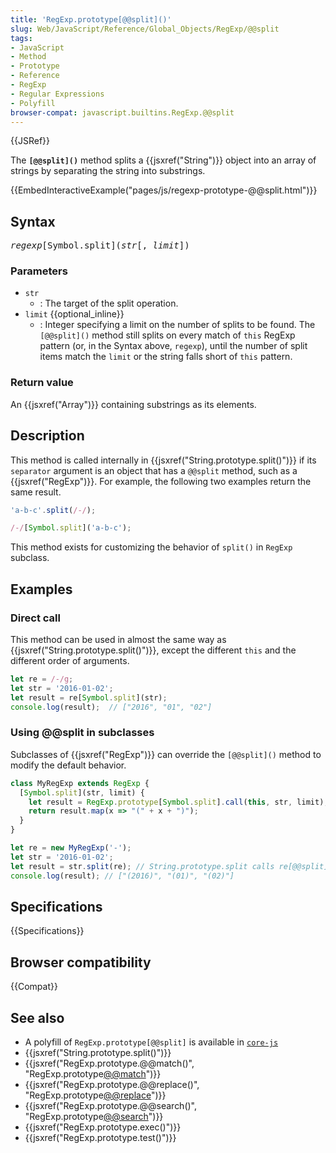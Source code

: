 ```yaml
---
title: 'RegExp.prototype[@@split]()'
slug: Web/JavaScript/Reference/Global_Objects/RegExp/@@split
tags:
- JavaScript
- Method
- Prototype
- Reference
- RegExp
- Regular Expressions
- Polyfill
browser-compat: javascript.builtins.RegExp.@@split
---
```

{{JSRef}}

The **`[@@split]()`** method splits a {{jsxref("String")}} object into
an array of strings by separating the string into substrings.

{{EmbedInteractiveExample("pages/js/regexp-prototype-@@split.html")}}

## Syntax

<pre class="brush: js"><var>regexp</var>[Symbol.split](<var>str</var>[, <var>limit</var>])</pre>

### Parameters

- `str`
  - : The target of the split operation.
- `limit` {{optional_inline}}
  - : Integer specifying a limit on the number of splits to be found. The
    `[@@split]()` method still splits on every match of `this` RegExp pattern
    (or, in the Syntax above, `regexp`), until the number of split items match
    the `limit` or the string falls short of `this` pattern.

### Return value

An {{jsxref("Array")}} containing substrings as its elements.

## Description

This method is called internally in
{{jsxref("String.prototype.split()")}} if its `separator` argument
is an object that has a `@@split` method, such as a
{{jsxref("RegExp")}}. For example, the following two examples return the
same result.

```js
'a-b-c'.split(/-/);

/-/[Symbol.split]('a-b-c');
```

This method exists for customizing the behavior of `split()` in `RegExp`
subclass.

## Examples

### Direct call

This method can be used in almost the same way as
{{jsxref("String.prototype.split()")}}, except the different
`this` and the different order of arguments.

```js
let re = /-/g;
let str = '2016-01-02';
let result = re[Symbol.split](str);
console.log(result);  // ["2016", "01", "02"]
```

### Using @@split in subclasses

Subclasses of {{jsxref("RegExp")}} can override the `[@@split]()` method
to modify the default behavior.

```js
class MyRegExp extends RegExp {
  [Symbol.split](str, limit) {
    let result = RegExp.prototype[Symbol.split].call(this, str, limit);
    return result.map(x => "(" + x + ")");
  }
}

let re = new MyRegExp('-');
let str = '2016-01-02';
let result = str.split(re); // String.prototype.split calls re[@@split].
console.log(result); // ["(2016)", "(01)", "(02)"]
```

## Specifications

{{Specifications}}

## Browser compatibility

{{Compat}}

## See also

- A polyfill of `RegExp.prototype[@@split]` is available in
  [`core-js`](https://github.com/zloirock/core-js#ecmascript-string-and-regexp)
- {{jsxref("String.prototype.split()")}}
- {{jsxref("RegExp.prototype.@@match()", "RegExp.prototype[@@match]()")}}
- {{jsxref("RegExp.prototype.@@replace()", "RegExp.prototype[@@replace]()")}}
- {{jsxref("RegExp.prototype.@@search()", "RegExp.prototype[@@search]()")}}
- {{jsxref("RegExp.prototype.exec()")}}
- {{jsxref("RegExp.prototype.test()")}}

